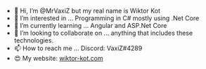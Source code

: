 - 👋 Hi, I’m @MrVaxiZ but my real name is Wiktor Kot 
- 👀 I’m interested in ... Programming in C# mostly using .Net Core  
- 🌱 I’m currently learning ... Angular and ASP.Net Core    
- 💞️ I’m looking to collaborate on ... anything that includes these technologies.  
- 📫 How to reach me ... Discord: VaxiZ#4289
- :heart_eyes: My website: [wiktor-kot.com](https://wiktor-kot.com/)
